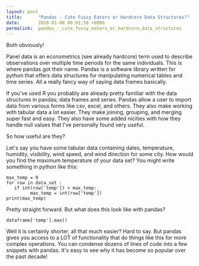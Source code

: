 ```yaml
---
layout: post
title:      "Pandas - Cute Fussy Eaters or Hardcore Data Structures?"
date:       2020-01-08 00:01:58 +0000
permalink:  pandas_-_cute_fussy_eaters_or_hardcore_data_structures
---
```



Both obviously!

Panel data is an econometrics (see already hardcore) term used to describe observations over multiple time periods for the same individuals. This is where pandas got their name. Pandas is a software library written for python that offers data structures for manipulating numerical tables and time series. All a really fancy way of saying data frames basically. 

If you've used R you probably are already pretty familiar with the data structures in pandas; data frames and series. Pandas allow a user to import data from various forms like csv, excel, and others. They also make working with tabular data a lot easier. They make joining, grouping, and merging super fast and easy. They also have some added nicities with how they handle null values that I've personally found very useful.

So how useful are they?

Let's say you have some tabular data containing dates, temperature, humidity, visibility, wind speed, and wind direction for some city. How would you find the maximum temperature of your data set? You might write something in python like this:

```
max_temp = 0
for row in data_set :
   if int(row['temp']) > max_temp:
	     max_temp = int(row['temp'])
print(max_temp)
```

Pretty straight forward. But what does this look like with pandas?

```
dataframe['temp'].max()
```
Well it is certainly shorter, all that much easier? Hard to say. But pandas gives you access to a LOT of functionality that do things like this for more complex operations. You can condense dozens of lines of code into a few snippets with pandas. It's easy to see why it has become so popular over the past decade!
